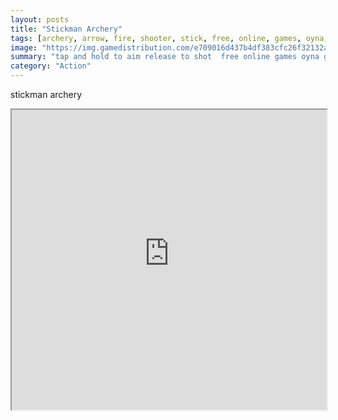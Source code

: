 ```yaml
---
layout: posts
title: "Stickman Archery"
tags: [archery, arrow, fire, shooter, stick, free, online, games, oyna, game, free, games, play, play, games]
image: "https://img.gamedistribution.com/e709016d437b4df383cfc26f32132a2d.jpg"
summary: "tap and hold to aim release to shot  free online games oyna game free games play play games"
category: "Action"
---
```


stickman archery

<iframe width="100%" height="480px;" src="https://html5.gamedistribution.com/e709016d437b4df383cfc26f32132a2d/"></iframe>